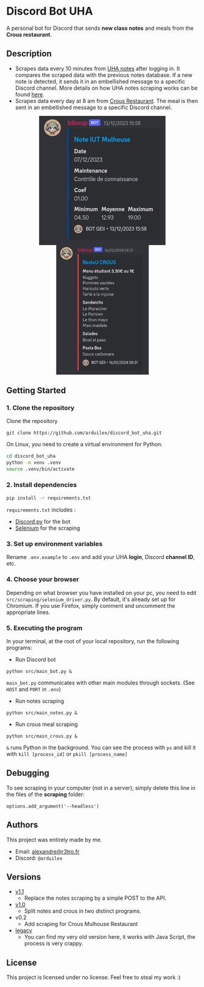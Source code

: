 # Discord Bot UHA

A personal bot for Discord that sends **new class notes** and meals from the **Crous restaurant**.

## Description
- Scrapes data every 10 minutes from [UHA notes](https://notes.iutmulhouse.uha.fr/) after logging in. It compares the scraped data with the previous notes database. If a new note is detected, it sends it in an embellished message to a specific Discord channel. More details on how UHA notes scraping works can be found [here](./uha_scraping_wiki.MD).
- Scrapes data every day at 8 am from [Crous Restaurant](https://www.crous-strasbourg.fr/restaurant/resto-u-de-liut-mulhouse-2). The meal is then sent in an embellished message to a specific Discord channel.

<p align="center">
    <img src="screenshot/notes.png" alt="alt-text-1" style="vertical-align: middle;" width="332"/> 
    <img src="screenshot/crous.png" alt="alt-text-2" style="vertical-align: middle;" width="243"/>
</p>

## Getting Started

### 1. Clone the repository
Clone the repository
```
git clone https://github.com/arduilex/discord_bot_uha.git
```
On Linux, you need to create a virtual environment for Python:
```bash
cd discord_bot_uha
python -m venv .venv
source .venv/bin/activate
``` 
### 2. Install dependencies
```bash
pip install -r requirements.txt
```
`requirements.txt` includes :
* [Discord.py](https://discordpy.readthedocs.io/) for the bot
* [Selenium](https://selenium-python.readthedocs.io/) for the scraping

### 3. Set up environment variables

Rename `.env.example` to `.env` and add your UHA **login**, Discord **channel ID**, etc.

### 4. Choose your browser

Depending on what browser you have installed on your pc, you need to edit `src/scraping/selenium_driver.py`. By default, it's already set up for Chromium. If you use Firefox, simply comment and uncomment the appropriate lines.

### 5. Executing the program

In your terminal, at the root of your local repository, run the following programs:

- Run Discord bot
```
python src/main_bot.py &
```
`main_bot.py` communicates with other main modules through sockets. (See `HOST` and `PORT` in `.env`)
- Run notes scraping
```
python src/main_notes.py &
```
- Run crous meal scraping
```
python src/main_crous.py &
```
`&` runs Python in the background. You can see the process with `ps` and kill it with `kill [process_id]` or `pkill [process_name]`

## Debugging

To see scraping in your computer (not in a server), simply delete this line in the files of the **scraping** folder:
```
options.add_argument('--headless')
```

## Authors

This project was entirely made by me.

- Email: alexandre@r3tro.fr
- Discord: `@arduilex`

## Versions
* [v1.1](https://github.com/arduilex/discord_bot_uha/releases/tag/1.1)
    * Replace the notes scraping by a simple POST to the API.
* [v1.0](https://github.com/arduilex/discord_bot_uha/releases/tag/1.0)
    * Split notes and crous in two distinct programs.
* v0.2
    * Add scraping for Crous Mulhouse Restaurant
* [legacy](https://github.com/arduilex/discord_bot_uha/tree/legacy)
    * You can find my very old version here, it works with Java Script, the process is very crappy.

## License
This project is licensed under no license. Feel free to steal my work :)
